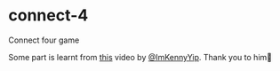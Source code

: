 # connect-4
Connect four game



Some part is learnt from [this](https://www.youtube.com/watch?v=4ARsthVnCTg&t=803s) video by [@ImKennyYip](https://github.com/ImKennyYip).
Thank you to him🙏
